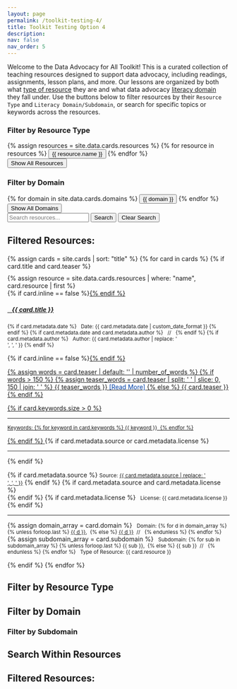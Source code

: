 ```yaml
---
layout: page
permalink: /toolkit-testing-4/
title: Toolkit Testing Option 4
description:
nav: false
nav_order: 5
---
```


Welcome to the Data Advocacy for All Toolkit! This is a curated collection of teaching resources designed to support data advocacy, including readings, assignments, lesson plans, and more. Our lessons are organized by both what [type of resource](../resource-types/) they are and what data advocacy [literacy domain](../literacy-domains/) they fall under. Use the buttons below to filter resources by their `Resource Type` and `Literacy Domain/Subdomain`, or search for specific topics or keywords across the resources.

<!-- Resource Type Filter Section -->
<div class="filter-section mb-4">
  <h3>Filter by Resource Type</h3>
  <div class="button-grid resource-grid">
    {% assign resources = site.data.cards.resources %}
    {% for resource in resources %}
    <button class="filter-btn resource-btn" data-filter="resource" data-value="{{ resource.name }}">
      <i class="{{ resource.icon }}"></i>
      {{ resource.name }}
    </button>
    {% endfor %}
  </div>
  <button class="reset-btn" data-reset="resource">
    Show All Resources
  </button>
</div>

<!-- Domain Filter Section -->
<div class="filter-section mb-4">
  <h3>Filter by Domain</h3>
  <div class="button-grid domain-grid">
    {% for domain in site.data.cards.domains %}
    <button class="filter-btn domain-btn" data-filter="domain" data-value="{{ domain }}">
      <i class="{% case domain %}
        {% when 'Understanding Data' %}fas fa-brain
        {% when 'Processing Data' %}fas fa-cogs
        {% when 'Persuading with Data' %}fas fa-chart-line
      {% endcase %}"></i>
      {{ domain }}
    </button>
    {% endfor %}
  </div>
  <button class="reset-btn" data-reset="domain">
    Show All Domains
  </button>
</div>

<!-- Subdomain Filter Section (Hidden by default) -->
<div id="subdomain-section" class="filter-section mb-4" style="display: none;">
  <div style="text-align: center;">
    <h4>Filter by Subdomain</h4>
    <div class="button-grid subdomain-grid">
      <!-- Populated dynamically by JavaScript -->
    </div>
  </div>
</div>

<!-- Search Section -->
<div class="search-section mb-4">
  <!--<h3>Search Resources</h3>-->
  <div class="search-container">
    <input type="text" id="search-input" placeholder="Search resources...">
    <button id="search-btn" class="search-btn">Search</button>
    <button id="clear-search-btn" class="search-btn">Clear Search</button>
  </div>
</div>

<!-- Card List Section -->
<h2>Filtered Resources:</h2>
<div id="card-list" style="margin-top: 20px;">
  {% assign cards = site.cards | sort: "title" %}
  {% for card in cards %}
    {% if card.title and card.teaser %}
      <div class="card {% if card.inline == false %}hoverable{% endif %}" 
           data-resource="{{ card.resource }}"
           data-domain="{{ card.domain | join: ',' }}"
           data-subdomain="{{ card.subdomain | join: ',' }}" style="margin-top: 10px;">
        {% assign resource = site.data.cards.resources | where: "name", card.resource | first %}
        <div class="row no-gutters">
          <div class="team">
            <div class="card-body">
              {% if card.inline == false %}<a href="{{ card.url | relative_url }}">{% endif %}
                <h5 class="card-title"><i class="{{ resource.icon | default: 'fas fa-file' }}"></i>&nbsp;&nbsp; {{ card.title }}</h5></a>
              <p class="card-text"><small class="test-muted">
                {% if card.metadata.date %}
                  <i class="fa-solid fa-calendar"></i>&nbsp; Date: {{ card.metadata.date | custom_date_format }}
                {% endif %}
                {% if card.metadata.date and card.metadata.author %}
                  &nbsp;&nbsp;//&nbsp;&nbsp;
                {% endif %}
                {% if card.metadata.author %}
                  <i class="fa-solid fa-user"></i>&nbsp; Author: {{ card.metadata.author | replace: '<br />', ', ' }}
                {% endif %}
              </small></p>
              {% if card.inline == false %}<a href="{{ card.url | relative_url }}">{% endif %}
                <p class="card-text">
                  {% assign words = card.teaser | default: '' | number_of_words %}
                  {% if words > 150 %}
                  {% assign teaser_words = card.teaser | split: ' ' | slice: 0, 150 | join: ' ' %}
                  {{ teaser_words }} <span style="color: #0140A8;">[Read More]</span>
                  {% else %}
                  {{ card.teaser }}
                  {% endif %}
                </p>
              {% if card.keywords.size > 0 %}
                <hr class="solid">
                <p class="card-text test-muted keyword"><small>Keywords: {% for keyword in card.keywords %}<i class="fa-solid fa-hashtag fa-sm"></i>&nbsp;{{ keyword }}&nbsp;&nbsp;{% endfor %}</small></p>
              {% endif %}
              </a>
              {% if card.metadata.source or card.metadata.license %}
                <hr class="solid">
              {% endif %}
              <p class="card-text">
                {% if card.metadata.source %}
                  <small class="test-muted"><i class="fas fa-link"></i> Source: <a href="{{ card.metadata.source }}">{{ card.metadata.source | replace: '<br />', ', ' }}</a></small>
                {% endif %}
                {% if card.metadata.source and card.metadata.license %}
                  <br>
                {% endif %}
                {% if card.metadata.license %}
                  <small class="test-muted"><i class="fa-solid fa-quote-left"></i>&nbsp; License: {{ card.metadata.license }}</small>
                {% endif %}
              </p>
              <hr class="solid">
              <p class="card-text">
                <!-- rendering multiple domains vs. single domain -->
                {% assign domain_array = card.domain %}
                <small class="test-muted domain"><i class="fa-solid fa-network-wired"></i>&nbsp; Domain:
                  {% for d in domain_array %}
                    {% unless forloop.last %}
                      <a href="{{ site.url }}{{ site.baseurl }}/{{ d | downcase | replace: ' ', '-' }}">{{ d }}</a>,&nbsp;
                    {% else %}
                      <a href="{{ site.url }}{{ site.baseurl }}/{{ d | downcase | replace: ' ', '-' }}">{{ d }}</a>&nbsp;&nbsp;//&nbsp;&nbsp;
                    {% endunless %}
                  {% endfor %}
                </small>
                <!-- rendering multiple subdomains vs. single subdomain -->
                {% assign subdomain_array = card.subdomain %}
                <small class="test-muted subdomain"><i class="fa-solid fa-sitemap"></i>&nbsp; Subdomain:
                  {% for sub in subdomain_array %}
                    {% unless forloop.last %}
                      {{ sub }},&nbsp;
                    {% else %}
                      {{ sub }}&nbsp;&nbsp;//&nbsp;&nbsp;
                    {% endunless %}
                  {% endfor %}
                </small>
                <small class="test-muted resource"><i class="{{ resource.icon | default: 'fas fa-file' }}"></i>&nbsp; Type of Resource: {{ card.resource }}</small><br>
              </p>
            </div>
          </div>
        </div>
      </div>
    {% endif %}
  {% endfor %}
</div>

<script>
class ToolkitFilter {
  constructor() {
    this.state = {
      resource: null,
      domain: null,
      subdomain: null,
      searchQuery: ''
    };
    
    this.subdomains = {
      'Understanding Data': ['Defining Data', 'Critiquing Data', 'Acting Ethically with Data', 'Thinking Rhetorically about Data'],
      'Processing Data': ['Collecting Data', 'Preparing Data', 'Analyzing Data', 'Storing and Preserving Data'],
      'Persuading with Data': ['Making Claims with Data', 'Visualizing Data', 'Mapping Data', 'Telling Stories with Data']
    };
    
    this.init();
  }

  init() {
    this.bindEvents();
    this.filterCards();
  }

  bindEvents() {
    // Resource filter buttons
    document.querySelectorAll('.resource-btn').forEach(btn => {
      btn.addEventListener('click', () => this.handleFilter('resource', btn));
    });

    // Domain filter buttons
    document.querySelectorAll('.domain-btn').forEach(btn => {
      btn.addEventListener('click', () => this.handleFilter('domain', btn));
    });

    // Reset buttons
    document.querySelectorAll('.reset-btn').forEach(btn => {
      btn.addEventListener('click', () => this.handleReset(btn.dataset.reset));
    });

    // Search functionality
    const searchInput = document.getElementById('search-input');
    
    // Real-time search as user types
    searchInput.addEventListener('input', () => this.handleSearch());
    
    // Handle Enter key press
    searchInput.addEventListener('keypress', (e) => {
      if (e.key === 'Enter') {
        e.preventDefault();
        this.handleSearch();
      }
    });
    
    // Button clicks
    document.getElementById('search-btn').addEventListener('click', () => this.handleSearch());
    document.getElementById('clear-search-btn').addEventListener('click', () => this.clearSearch());
  }

  handleFilter(type, button) {
    const value = button.dataset.value;
    
    // Toggle active state
    if (this.state[type] === value) {
      this.state[type] = null;
      button.classList.remove('active');
    } else {
      // Remove active class from other buttons of same type
      document.querySelectorAll(`.${type}-btn`).forEach(btn => {
        btn.classList.remove('active');
      });
      this.state[type] = value;
      button.classList.add('active');
    }

    // Handle subdomain visibility for domain changes
    if (type === 'domain') {
      this.updateSubdomains();
    }

    this.filterCards();
  }

  filterCards() {
    const cards = document.querySelectorAll('.card');
    
    cards.forEach(card => {
      const resourceType = card.dataset.resource;
      const domains = card.dataset.domain.split(',');
      const subdomains = card.dataset.subdomain.split(',');
      const cardText = card.textContent.toLowerCase();

      const resourceMatch = !this.state.resource || resourceType === this.state.resource;
      const domainMatch = !this.state.domain || domains.includes(this.state.domain);
      const subdomainMatch = !this.state.subdomain || subdomains.includes(this.state.subdomain);
      const searchMatch = !this.state.searchQuery || cardText.includes(this.state.searchQuery);

      card.style.display = 
        resourceMatch && domainMatch && subdomainMatch && searchMatch 
        ? 'block' 
        : 'none';
    });
  }

  updateSubdomains() {
    const subdomainSection = document.getElementById('subdomain-section');
    const subdomainGrid = document.querySelector('.subdomain-grid');
    
    if (!this.state.domain) {
      subdomainSection.style.display = 'none';
      this.state.subdomain = null;
      return;
    }

    // Show subdomain section and populate buttons
    subdomainSection.style.display = 'block';
    subdomainGrid.innerHTML = '';
    
    this.subdomains[this.state.domain].forEach(subdomain => {
      const button = document.createElement('button');
      button.className = 'filter-btn subdomain-btn';
      button.textContent = subdomain;
      button.dataset.value = subdomain;
      button.addEventListener('click', () => this.handleFilter('subdomain', button));
      subdomainGrid.appendChild(button);
    });
  }

  handleSearch() {
    const searchInput = document.getElementById('search-input');
    this.state.searchQuery = searchInput.value.toLowerCase();
    this.filterCards();
  }

  clearSearch() {
    const searchInput = document.getElementById('search-input');
    searchInput.value = '';
    this.state.searchQuery = '';
    this.filterCards();
  }

  handleReset(type) {
    this.state[type] = null;
    document.querySelectorAll(`.${type}-btn`).forEach(btn => {
      btn.classList.remove('active');
    });
    
    if (type === 'domain') {
      document.getElementById('subdomain-section').style.display = 'none';
      this.state.subdomain = null;
    }
    
    this.filterCards();
  }
}

// Initialize on page load
document.addEventListener('DOMContentLoaded', () => {
  new ToolkitFilter();
});
</script>

## Filter by Resource Type

<!-- code goes here -->

## Filter by Domain

<!-- code goes here -->

### Filter by Subdomain

<!-- code goes here - this only shows if a button is selected in Domain section -->

## Search Within Resources

<!-- code goes here -->

## Filtered Resources:

